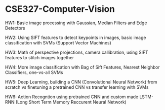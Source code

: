 # CSE327-Computer-Vision

HW1: Basic image processing with Gaussian, Median Filters and Edge Detectors

HW2: Using SIFT features to detect keypoints in images, basic image classification with SVMs (Support Vector Machines)

HW3: Math of perspective projections, camera callibration, using SIFT features to stitch images together

HW4: More image classification with Bag of Sift Features, Nearest Neighbor Classifiers, one-vs-all SVMs

HW5: Deep Learning, building a CNN (Convolutional Neural Network) from scratch vs finetuning a pretrained CNN vs transfer learning with SVMs

HW6: Action Recogntion using pretrained CNN and custom made LSTM-RNN (Long Short Term Memory Reccurent Neural Network)

